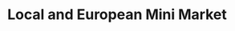 ---
title: "Local and European Mini Market"
url: /derby/local-and-european-mini-market/
shop: Lebensmittel
---